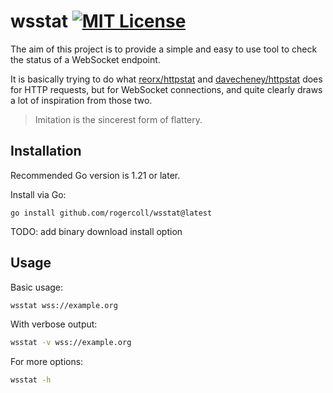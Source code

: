 # wsstat [![MIT License](http://img.shields.io/badge/license-MIT-blue.svg?style=flat-square)][license]

[license]: /LICENSE

The aim of this project is to provide a simple and easy to use tool to check the status of a WebSocket endpoint.

It is basically trying to do what [reorx/httpstat](https://github.com/reorx/httpstat) and [davecheney/httpstat](https://github.com/davecheney/httpstat) does for HTTP requests, but for WebSocket connections, and quite clearly draws a lot of inspiration from those two.

> Imitation is the sincerest form of flattery.

## Installation

Recommended Go version is 1.21 or later.

Install via Go:

    go install github.com/rogercoll/wsstat@latest

TODO: add binary download install option

## Usage

Basic usage:

```sh
wsstat wss://example.org
```

With verbose output:

```sh
wsstat -v wss://example.org
```

For more options:

```sh
wsstat -h
```
